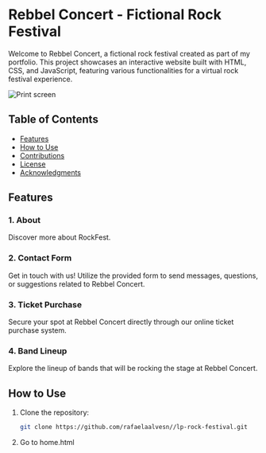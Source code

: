 # Rebbel Concert - Fictional Rock Festival

Welcome to  Rebbel Concert, a fictional rock festival created as part of my portfolio. This project showcases an interactive website built with HTML, CSS, and JavaScript, featuring various functionalities for a virtual rock festival experience.

![Print screen]([url-da-imagem](https://github.com/rafaelaalvesn/lp-rock-festival/blob/main/img/rebbel%20concert.png?raw=true))

## Table of Contents

- [Features](#features)
- [How to Use](#how-to-use)
- [Contributions](#contributions)
- [License](#license)
- [Acknowledgments](#acknowledgments)

## Features

### 1. About
Discover more about RockFest.

### 2. Contact Form
Get in touch with us! Utilize the provided form to send messages, questions, or suggestions related to Rebbel Concert.

### 3. Ticket Purchase
Secure your spot at  Rebbel Concert directly through our online ticket purchase system.

### 4. Band Lineup
Explore the lineup of bands that will be rocking the stage at Rebbel Concert. 

## How to Use

1. Clone the repository:

   ```bash
   git clone https://github.com/rafaelaalvesn//lp-rock-festival.git

2. Go to home.html
